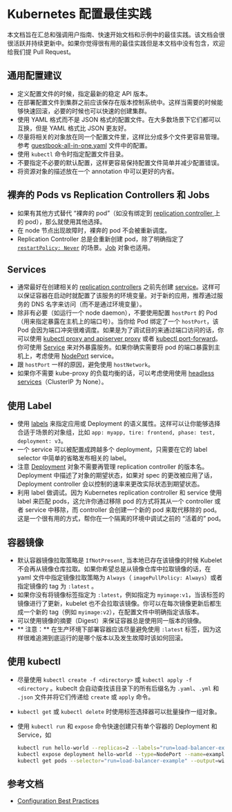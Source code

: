 # Kubernetes 配置最佳实践

本文档旨在汇总和强调用户指南、快速开始文档和示例中的最佳实践。该文档会很很活跃并持续更新中。如果你觉得很有用的最佳实践但是本文档中没有包含，欢迎给我们提 Pull Request。

## 通用配置建议

- 定义配置文件的时候，指定最新的稳定 API 版本。
- 在部署配置文件到集群之前应该保存在版本控制系统中。这样当需要的时候能够快速回滚，必要的时候也可以快速的创建集群。
- 使用 YAML 格式而不是 JSON 格式的配置文件。在大多数场景下它们都可以互换，但是 YAML 格式比 JSON 更友好。
- 尽量将相关的对象放在同一个配置文件里，这样比分成多个文件更容易管理。参考 [guestbook-all-in-one.yaml](https://github.com/kubernetes/kubernetes/tree/master/examples/guestbook/all-in-one/guestbook-all-in-one.yaml) 文件中的配置。
- 使用 `kubectl` 命令时指定配置文件目录。
- 不要指定不必要的默认配置，这样更容易保持配置文件简单并减少配置错误。
- 将资源对象的描述放在一个 annotation 中可以更好的内省。


## 裸奔的 Pods vs Replication Controllers 和 Jobs

- 如果有其他方式替代 “裸奔的 pod”（如没有绑定到 [replication controller ](https://kubernetes.io/docs/user-guide/replication-controller) 上的 pod），那么就使用其他选择。
- 在 node 节点出现故障时，裸奔的 pod 不会被重新调度。
- Replication Controller 总是会重新创建 pod，除了明确指定了 [`restartPolicy: Never`](https://kubernetes.io/docs/concepts/workloads/pods/pod-lifecycle/#restart-policy) 的场景。[Job](https://kubernetes.io/docs/concepts/jobs/run-to-completion-finite-workloads/) 对象也适用。


## Services

- 通常最好在创建相关的 [replication controllers](https://kubernetes.io/docs/concepts/workloads/controllers/replicationcontroller/) 之前先创建 [service](https://kubernetes.io/docs/concepts/services-networking/service/)。这样可以保证容器在启动时就配置了该服务的环境变量。对于新的应用，推荐通过服务的 DNS 名字来访问（而不是通过环境变量）。
- 除非有必要（如运行一个 node daemon），不要使用配置 `hostPort` 的 Pod（用来指定暴露在主机上的端口号）。当你给 Pod 绑定了一个 `hostPort`，该 Pod 会因为端口冲突很难调度。如果是为了调试目的来通过端口访问的话，你可以使用 [kubectl proxy and apiserver proxy](https://kubernetes.io/docs/tasks/access-kubernetes-api/http-proxy-access-api/) 或者 [kubectl port-forward](https://kubernetes.io/docs/tasks/access-application-cluster/port-forward-access-application-cluster/)。你可使用 [Service](https://kubernetes.io/docs/concepts/services-networking/service/) 来对外暴露服务。如果你确实需要将 pod 的端口暴露到主机上，考虑使用 [NodePort](https://kubernetes.io/docs/user-guide/services/#type-nodeport) service。
- 跟 `hostPort` 一样的原因，避免使用 `hostNetwork`。
- 如果你不需要 kube-proxy 的负载均衡的话，可以考虑使用使用 [headless services](https://kubernetes.io/docs/user-guide/services/#headless-services)（ClusterIP 为 None）。

## 使用 Label

- 使用 [labels](https://kubernetes.io/docs/user-guide/labels/) 来指定应用或 Deployment 的语义属性。这样可以让你能够选择合适于场景的对象组，比如 `app: myapp, tire: frontend, phase: test, deployment: v3`。
- 一个 service 可以被配置成跨越多个 deployment，只需要在它的 label selector 中简单的省略发布相关的 label。
- 注意 [Deployment](https://kubernetes.io/docs/concepts/workloads/controllers/deployment/) 对象不需要再管理 replication controller 的版本名。Deployment 中描述了对象的期望状态，如果对 spec 的更改被应用了话，Deployment controller 会以控制的速率来更改实际状态到期望状态。
- 利用 label 做调试。因为 Kubernetes replication controller 和 service 使用 label 来匹配 pods，这允许你通过移除 pod 的方式将其从一个 controller 或者 service 中移除，而 controller 会创建一个新的 pod 来取代移除的 pod。这是一个很有用的方式，帮你在一个隔离的环境中调试之前的 “活着的” pod。

## 容器镜像

- 默认容器镜像拉取策略是 `IfNotPresent`, 当本地已存在该镜像的时候 Kubelet 不会再从镜像仓库拉取。如果你希望总是从镜像仓库中拉取镜像的话，在 yaml 文件中指定镜像拉取策略为 `Always`（ `imagePullPolicy: Always`）或者指定镜像的 tag 为 `:latest` 。
- 如果你没有将镜像标签指定为 `:latest`，例如指定为 `myimage:v1`，当该标签的镜像进行了更新，kubelet 也不会拉取该镜像。你可以在每次镜像更新后都生成一个新的 tag（例如 `myimage:v2`），在配置文件中明确指定该版本。
- 可以使用镜像的摘要（Digest）来保证容器总是使用同一版本的镜像。
- ** 注意：** 在生产环境下部署容器应该尽量避免使用 `:latest` 标签，因为这样很难追溯到底运行的是哪个版本以及发生故障时该如何回滚。

## 使用 kubectl

- 尽量使用 `kubectl create -f <directory>` 或 `kubectl apply -f <directory` 。kubeclt 会自动查找该目录下的所有后缀名为 `.yaml`、`.yml` 和 `.json` 文件并将它们传递给 `create` 或 `apply` 命令。

- `kubectl get` 或 `kubectl delete` 时使用标签选择器可以批量操作一组对象。

- 使用 `kubectl run` 和 `expose` 命令快速创建只有单个容器的 Deployment 和 Service，如

  ```sh
  kubectl run hello-world --replicas=2 --labels="run=load-balancer-example" --image=gcr.io/google-samples/node-hello:1.0  --port=8080
  kubectl expose deployment hello-world --type=NodePort --name=example-service
  kubectl get pods --selector="run=load-balancer-example" --output=wide
  ```

## 参考文档

- [Configuration Best Practices](https://kubernetes.io/docs/concepts/configuration/overview/)